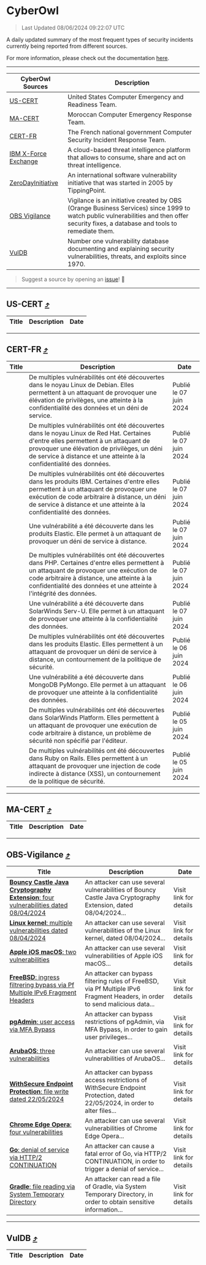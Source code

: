 
 <div id='top'></div>

# CyberOwl

 > Last Updated 08/06/2024 09:22:07 UTC
 
 A daily updated summary of the most frequent types of security incidents currently being reported from different sources.
 
 For more information, please check out the documentation [here](./docs/README.md).
 
 ---
 |CyberOwl Sources|Description|
 |---|---|
 |[US-CERT](#us-cert-arrow_heading_up)|United States Computer Emergency and Readiness Team.|
 |[MA-CERT](#ma-cert-arrow_heading_up)|Moroccan Computer Emergency Response Team.|
 |[CERT-FR](#cert-fr-arrow_heading_up)|The French national government Computer Security Incident Response Team.|
 |[IBM X-Force Exchange](#ibmcloud-arrow_heading_up)|A cloud-based threat intelligence platform that allows to consume, share and act on threat intelligence.|
 |[ZeroDayInitiative](#zerodayinitiative-arrow_heading_up)|An international software vulnerability initiative that was started in 2005 by TippingPoint.|
 |[OBS Vigilance](#obs-vigilance-arrow_heading_up)|Vigilance is an initiative created by OBS (Orange Business Services) since 1999 to watch public vulnerabilities and then offer security fixes, a database and tools to remediate them.|
 |[VulDB](#vuldb-arrow_heading_up)|Number one vulnerability database documenting and explaining security vulnerabilities, threats, and exploits since 1970.|
 
 > Suggest a source by opening an [issue](https://github.com/karimhabush/cyberowl/issues)! :raised_hands:
 ---

## US-CERT [:arrow_heading_up:](#cyberowl)

 |Title|Description|Date|
 |---|---|---|
 
 ---

## CERT-FR [:arrow_heading_up:](#cyberowl)

 |Title|Description|Date|
 |---|---|---|
 |[](https://www.cert.ssi.gouv.fr/avis/CERTFR-2024-AVI-0472/)|De multiples vulnérabilités ont été découvertes dans le noyau Linux de Debian. Elles permettent à un attaquant de provoquer une élévation de privilèges, une atteinte à la confidentialité des données et un déni de service.|Publié le 07 juin 2024|
 |[](https://www.cert.ssi.gouv.fr/avis/CERTFR-2024-AVI-0471/)|De multiples vulnérabilités ont été découvertes dans le noyau Linux de Red Hat. Certaines d'entre elles permettent à un attaquant de provoquer une élévation de privilèges, un déni de service à distance et une atteinte à la confidentialité des données.|Publié le 07 juin 2024|
 |[](https://www.cert.ssi.gouv.fr/avis/CERTFR-2024-AVI-0470/)|De multiples vulnérabilités ont été découvertes dans les produits IBM. Certaines d'entre elles permettent à un attaquant de provoquer une exécution de code arbitraire à distance, un déni de service à distance et une atteinte à la confidentialité des données.|Publié le 07 juin 2024|
 |[](https://www.cert.ssi.gouv.fr/avis/CERTFR-2024-AVI-0469/)|Une vulnérabilité a été découverte dans les produits Elastic. Elle permet à un attaquant de provoquer un déni de service à distance.|Publié le 07 juin 2024|
 |[](https://www.cert.ssi.gouv.fr/avis/CERTFR-2024-AVI-0468/)|De multiples vulnérabilités ont été découvertes dans PHP. Certaines d'entre elles permettent à un attaquant de provoquer une exécution de code arbitraire à distance, une atteinte à la confidentialité des données et une atteinte à l'intégrité des données.|Publié le 07 juin 2024|
 |[](https://www.cert.ssi.gouv.fr/avis/CERTFR-2024-AVI-0467/)|Une vulnérabilité a été découverte dans SolarWinds Serv-U. Elle permet à un attaquant de provoquer une atteinte à la confidentialité des données.|Publié le 07 juin 2024|
 |[](https://www.cert.ssi.gouv.fr/avis/CERTFR-2024-AVI-0466/)|De multiples vulnérabilités ont été découvertes dans les produits Elastic. Elles permettent à un attaquant de provoquer un déni de service à distance, un contournement de la politique de sécurité.|Publié le 06 juin 2024|
 |[](https://www.cert.ssi.gouv.fr/avis/CERTFR-2024-AVI-0465/)|Une vulnérabilité a été découverte dans MongoDB PyMongo. Elle permet à un attaquant de provoquer une atteinte à la confidentialité des données.|Publié le 06 juin 2024|
 |[](https://www.cert.ssi.gouv.fr/avis/CERTFR-2024-AVI-0464/)|De multiples vulnérabilités ont été découvertes dans SolarWinds Platform. Elles permettent à un attaquant de provoquer une exécution de code arbitraire à distance, un problème de sécurité non spécifié par l'éditeur.|Publié le 05 juin 2024|
 |[](https://www.cert.ssi.gouv.fr/avis/CERTFR-2024-AVI-0463/)|De multiples vulnérabilités ont été découvertes dans Ruby on Rails. Elles permettent à un attaquant de provoquer une injection de code indirecte à distance (XSS), un contournement de la politique de sécurité.|Publié le 05 juin 2024|
 
 ---

## MA-CERT [:arrow_heading_up:](#cyberowl)

 |Title|Description|Date|
 |---|---|---|
 
 ---

## OBS-Vigilance [:arrow_heading_up:](#cyberowl)

 |Title|Description|Date|
 |---|---|---|
 |[<a href="https://vigilance.fr/vulnerability/Bouncy-Castle-Java-Cryptography-Extension-four-vulnerabilities-dated-08-04-2024-43980" class="noirorange"><b>Bouncy Castle Java Cryptography Extension</b>: four vulnerabilities dated 08/04/2024</a>](https://vigilance.fr/vulnerability/Bouncy-Castle-Java-Cryptography-Extension-four-vulnerabilities-dated-08-04-2024-43980)|An attacker can use several vulnerabilities of Bouncy Castle Java Cryptography Extension, dated 08/04/2024...|Visit link for details|
 |[<a href="https://vigilance.fr/vulnerability/Linux-kernel-multiple-vulnerabilities-dated-08-04-2024-43978" class="noirorange"><b>Linux kernel</b>: multiple vulnerabilities dated 08/04/2024</a>](https://vigilance.fr/vulnerability/Linux-kernel-multiple-vulnerabilities-dated-08-04-2024-43978)|An attacker can use several vulnerabilities of the Linux kernel, dated 08/04/2024...|Visit link for details|
 |[<a href="https://vigilance.fr/vulnerability/Apple-iOS-macOS-two-vulnerabilities-42220" class="noirorange"><b>Apple iOS  macOS</b>: two vulnerabilities</a>](https://vigilance.fr/vulnerability/Apple-iOS-macOS-two-vulnerabilities-42220)|An attacker can use several vulnerabilities of Apple iOS  macOS...|Visit link for details|
 |[<a href="https://vigilance.fr/vulnerability/FreeBSD-ingress-filtrering-bypass-via-Pf-Multiple-IPv6-Fragment-Headers-42215" class="noirorange"><b>FreeBSD</b>: ingress filtrering bypass via Pf Multiple IPv6 Fragment Headers</a>](https://vigilance.fr/vulnerability/FreeBSD-ingress-filtrering-bypass-via-Pf-Multiple-IPv6-Fragment-Headers-42215)|An attacker can bypass filtering rules of FreeBSD, via Pf Multiple IPv6 Fragment Headers, in order to send malicious data...|Visit link for details|
 |[<a href="https://vigilance.fr/vulnerability/pgAdmin-user-access-via-MFA-Bypass-44376" class="noirorange"><b>pgAdmin</b>: user access via MFA Bypass</a>](https://vigilance.fr/vulnerability/pgAdmin-user-access-via-MFA-Bypass-44376)|An attacker can bypass restrictions of pgAdmin, via MFA Bypass, in order to gain user privileges...|Visit link for details|
 |[<a href="https://vigilance.fr/vulnerability/ArubaOS-three-vulnerabilities-42206" class="noirorange"><b>ArubaOS</b>: three vulnerabilities</a>](https://vigilance.fr/vulnerability/ArubaOS-three-vulnerabilities-42206)|An attacker can use several vulnerabilities of ArubaOS...|Visit link for details|
 |[<a href="https://vigilance.fr/vulnerability/WithSecure-Endpoint-Protection-file-write-dated-22-05-2024-44367" class="noirorange"><b>WithSecure Endpoint Protection</b>: file write dated 22/05/2024</a>](https://vigilance.fr/vulnerability/WithSecure-Endpoint-Protection-file-write-dated-22-05-2024-44367)|An attacker can bypass access restrictions of WithSecure Endpoint Protection, dated 22/05/2024, in order to alter files...|Visit link for details|
 |[<a href="https://vigilance.fr/vulnerability/Chrome-Edge-Opera-four-vulnerabilities-42194" class="noirorange"><b>Chrome  Edge  Opera</b>: four vulnerabilities</a>](https://vigilance.fr/vulnerability/Chrome-Edge-Opera-four-vulnerabilities-42194)|An attacker can use several vulnerabilities of Chrome  Edge  Opera...|Visit link for details|
 |[<a href="https://vigilance.fr/vulnerability/Go-denial-of-service-via-HTTP-2-CONTINUATION-43977" class="noirorange"><b>Go</b>: denial of service via HTTP/2 CONTINUATION</a>](https://vigilance.fr/vulnerability/Go-denial-of-service-via-HTTP-2-CONTINUATION-43977)|An attacker can cause a fatal error of Go, via HTTP/2 CONTINUATION, in order to trigger a denial of service...|Visit link for details|
 |[<a href="https://vigilance.fr/vulnerability/Gradle-file-reading-via-System-Temporary-Directory-43976" class="noirorange"><b>Gradle</b>: file reading via System Temporary Directory</a>](https://vigilance.fr/vulnerability/Gradle-file-reading-via-System-Temporary-Directory-43976)|An attacker can read a file of Gradle, via System Temporary Directory, in order to obtain sensitive information...|Visit link for details|
 
 ---

## VulDB [:arrow_heading_up:](#cyberowl)

 |Title|Description|Date|
 |---|---|---|
 